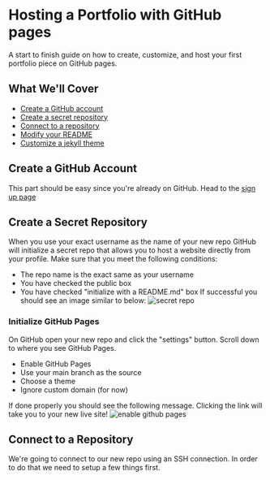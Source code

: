 # Hosting a Portfolio with GitHub pages
A start to finish guide on how to create, customize, and host your first portfolio piece on GitHub pages.

## What We'll Cover
- [Create a GitHub account](#create-a-github-account)
- [Create a secret repository](#create-a-secret-repository)
- [Connect to a repository](#connect-to-a-repository)
- [Modify your README](#github)
- [Customize a jekyll theme](#github)

## Create a GitHub Account
This part should be easy since you're already on GitHub. Head to the [sign up page](https://github.com/join)

## Create a Secret Repository
When you use your exact username as the name of your new repo GitHub  will initialize a secret repo that allows you to host a website directly from your profile. Make sure that you meet the following conditions:
- The repo name is the exact same as your username
- You have checked the public box
- You have checked "initialize with a README.md" box
If successful you should see an image similar to below:
![secret repo](secret-repo.jpg)

### Initialize GitHub Pages
On GitHub open your new repo and click the "settings" button. Scroll down to where you see GitHub Pages.
- Enable GitHub Pages
- Use your main branch as the source
- Choose a theme
- Ignore custom domain (for now)

If done properly you should see the following message. Clicking the link will take you to your new live site!
![enable github pages](enable-github-pages.png)

## Connect to a Repository
We're going to connect to our new repo using an SSH connection. In order to do that we need to setup a few things first.

